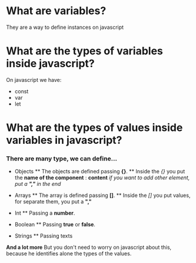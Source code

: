 # What are variables?

They are a way to define instances on javascript

# What are the types of variables inside javascript?

On javascript we have:

* const 
* var 
* let

# What are the types of values inside variables in javascript?

### There are many type, we can define...
* Objects
** The objects are defined passing **{}**.
** Inside the *{}* you put the **name of the component** : **content** *if you want to add other element, put a **","** in the end*

* Arrays 
** The array is defined passing **[]**.
** Inside the *[]* you put values, for separate them, you put a **","**

* Int
** Passing a **number**.

* Boolean
** Passing **true** or **false**.

* Strings
** Passing texts

**And a lot more**
But you don't need to worry on javascript about this, because he identifies alone the types of the values.